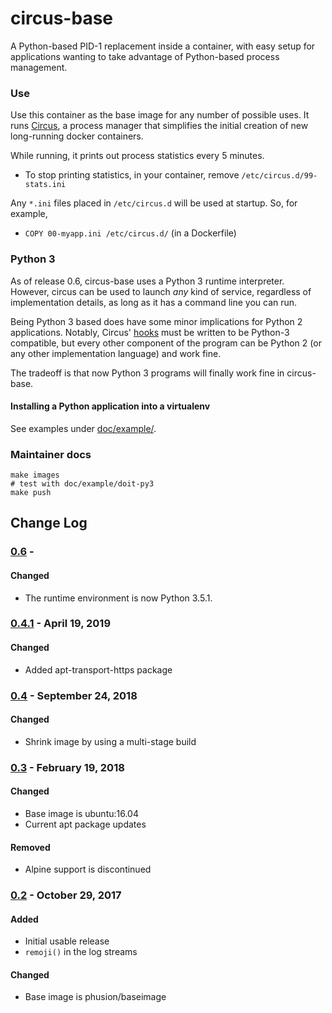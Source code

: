 # circus-base

A Python-based PID-1 replacement inside a container, with easy setup for applications
wanting to take advantage of Python-based process management.


### Use

Use this container as the base image for any number of possible uses. It
runs [Circus](https://circus.readthedocs.io/en/latest/), a process manager
that simplifies the initial creation of new long-running docker containers.

While running, it prints out process statistics every 5 minutes.

- To stop printing statistics, in your container, remove
  `/etc/circus.d/99-stats.ini`

Any `*.ini` files placed in `/etc/circus.d` will be used at startup. So, for
example,

- `COPY 00-myapp.ini /etc/circus.d/` (in a Dockerfile)


### Python 3

As of release 0.6, circus-base uses a Python 3 runtime interpreter. However,
circus can be used to launch *any* kind of service, regardless of implementation
details, as long as it has a command line you can run.

Being Python 3 based does have some minor implications for Python 2 applications.
Notably, Circus' [hooks](http://circus.readthedocs.io/en/latest/for-devs/writing-hooks/#hooks)
must be written to be Python-3 compatible, but every other component of the program
can be Python 2 (or any other implementation language) and work fine.

The tradeoff is that now Python 3 programs will finally work fine in circus-base.


#### Installing a Python application into a virtualenv

See examples under [doc/example/](doc/example/).


### Maintainer docs

```
make images
# test with doc/example/doit-py3
make push
```


## Change Log

### [0.6] - 
#### Changed
- The runtime environment is now Python 3.5.1.
### [0.4.1] - April 19, 2019
#### Changed
- Added apt-transport-https package

### [0.4] - September 24, 2018
#### Changed
- Shrink image by using a multi-stage build

### [0.3] - February 19, 2018
#### Changed
- Base image is ubuntu:16.04
- Current apt package updates
#### Removed
- Alpine support is discontinued

### [0.2] - October 29, 2017
#### Added
- Initial usable release
- `remoji()` in the log streams
#### Changed
- Base image is phusion/baseimage


[0.6]: https://github.com/corydodt/circus-base/compare/release-0.4.1...release-0.6
[0.4.1]: https://github.com/corydodt/circus-base/compare/release-0.4...release-0.4.1
[0.4]: https://github.com/corydodt/circus-base/compare/release-0.3...release-0.4
[0.3]: https://github.com/corydodt/circus-base/compare/release-0.2...release-0.3
[0.2]: https://github.com/corydodt/circus-base/tree/release-0.2
